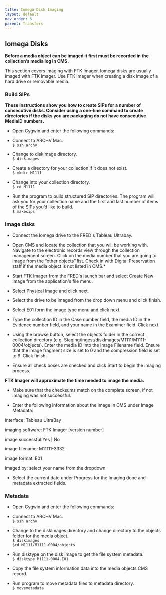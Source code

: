 ```yaml
---
title: Iomega Disk Imaging
layout: default
nav_order: 6
parent: Transfers
---
```


## Iomega Disks

**Before a media object can be imaged it first must be recorded in the collection’s media log in CMS.**   

This section covers imaging with FTK Imager. Iomega disks are usually imaged with FTK Imager. Use FTK Imager when creating a disk image of a hard drive or removable media.  

### Build SIPs  
**These instructions show you how to create SIPs for a number of consecutive disks. Consider using a one-line command to create directories if the disks you are packaging do not have consecutive MediaID numbers.**  
* Open Cygwin and enter the following commands:   

* Connect to ARCHV Mac.  
```$ ssh archv```  

* Change to diskImage directory.  
```$ diskimages```  

* Create a directory for your collection if it does not exist.  
```$ mkdir M1111```  

* Change into your collection directory.  
```$ cd M1111```  

* Run the program to build structured SIP directories. The program will ask you for your collection name and the first and last number of items of the SIPs you’d like to build.  
```$ makesips```  

<!-- ![](media/media/image29.png){width="6.069444444444445in"
height="2.3472222222222223in"} -->

### Image disks
* Connect the Iomega drive to the FRED's Tableau Ultrabay.

* Open CMS and locate the collection that you will be working with. Navigate to the electronic records view through the collection management screen. Click on the media number that you are going to image from the “other objects” list. Check in with Digital Preservation staff if the media object is not listed in CMS.*

* Start FTK Imager from the FRED's launch bar and select
Create New Image from the application's file menu.

 <!-- ![](media/media/image9.png){width="0.7395833333333334in"
 height="0.5104166666666666in"} -->

* Select Physical Image and click next.

 <!-- ![](media/media/image21.png){width="5.0in"
 height="3.6666666666666665in"} -->

* Select the drive to be imaged from the drop down menu and
 click finish.

 <!-- ![](media/media/image23.png){width="4.946247812773404in"
 height="3.5879155730533685in"} -->

* Select E01 form the image type menu and click next.

 <!-- ![](media/media/image20.png){width="5.008970909886264in"
 height="3.433333333333333in"} -->

* Type the collection ID in the Case number field, the
 media ID in the Evidence number field, and your name in the
 Examiner field. Click next.

 <!-- ![](media/media/image12.png){width="5.130208880139983in"
 height="3.5120352143482063in"} -->

 * Using the browse button, select the objects folder in the
 correct collection directory (e.g.
 Staging/ingest/diskImages/M1111/M1111-0004/objects). Enter the media
 ID into the Image Filename field. Ensure that the image fragment
 size is set to 0 and the compression field is set to 9. Click finish.

 <!-- ![](media/media/image14.png){width="5.094400699912511in"
 height="3.493303805774278in"} -->

 * Ensure all check boxes are checked and click Start to
 begin the imaging process.

 <!-- ![](media/media/image16.png){width="5.590798337707787in"
 height="4.778125546806649in"} -->

 **FTK Imager will approximate the time needed to image the media.**

 <!-- ![](media/media/image8.png){width="5.989583333333333in"
 height="3.84375in"} -->

 * Make sure that the checksums match on the complete screen, if not imaging was not successful.

 <!-- ![](media/media/image19.png){width="4.950121391076116in"
 height="4.55in"} -->

* Enter the following information about the image in CMS under
 Image Metadata:

interface: Tableau UltraBay

imaging software: FTK Imager [version number]

image successful:Yes \| No

image filename: M11111-3332

image format: E01

imaged by: select your name from the dropdown

* Select the current date under Progress for the Imaging done and
 metadata extracted fields.

### Metadata

* Open Cygwin and enter the following commands:   

* Connect to ARCHV Mac.  
```$ ssh archv``` 

* Change to the diskImages directory and change directory to the objects folder for the media object.  
`$ diskimages`  
`$cd M1111/M1111-0004/objects`

* Run disktype on the disk image to get the file system metadata.  
`$ disktype M1111-0004.E01`

* Copy the file system information data into the media objects CMS record.

* Run program to move metadata files to metadata directory.  
`$ movemetadata`